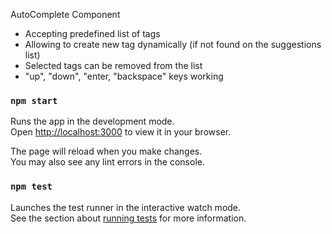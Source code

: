 AutoComplete Component
- Accepting predefined list of tags
- Allowing to create new tag dynamically (if not found on the suggestions list)
- Selected tags can be removed from the list
- "up", "down", "enter, "backspace" keys working

### `npm start`

Runs the app in the development mode.\
Open [http://localhost:3000](http://localhost:3000) to view it in your browser.

The page will reload when you make changes.\
You may also see any lint errors in the console.

### `npm test`

Launches the test runner in the interactive watch mode.\
See the section about [running tests](https://facebook.github.io/create-react-app/docs/running-tests) for more information.
